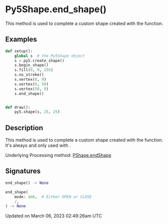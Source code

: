 # Py5Shape.end_shape()

This method is used to complete a custom shape created with the [](sketch_create_shape) function.

## Examples

<div class="example-table">

<div class="example-row"><div class="example-cell-image">

</div><div class="example-cell-code">

```python
def setup():
    global s  # the Py5Shape object
    s = py5.create_shape()
    s.begin_shape()
    s.fill(0, 0, 255)
    s.no_stroke()
    s.vertex(0, 0)
    s.vertex(0, 50)
    s.vertex(50, 0)
    s.end_shape()


def draw():
    py5.shape(s, 25, 25)
```

</div></div>

</div>

## Description

This method is used to complete a custom shape created with the [](sketch_create_shape) function. It's always and only used with [](sketch_create_shape).

Underlying Processing method: [PShape.endShape](https://processing.org/reference/PShape_endShape_.html)

## Signatures

```python
end_shape() -> None

end_shape(
    mode: int,  # Either OPEN or CLOSE
    /,
) -> None
```

Updated on March 06, 2023 02:49:26am UTC
